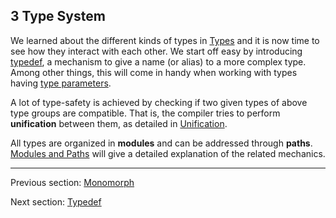 ## 3 Type System

We learned about the different kinds of types in [Types](2-Types.md) and it is now time to see how they interact with each other. We start off easy by introducing [typedef](3.1-Typedef.md), a mechanism to give a name (or alias) to a more complex type. Among other things, this will come in handy when working with types having [type parameters](3.2-Type_Parameters.md).

A lot of type-safety is achieved by checking if two given types of above type groups are compatible. That is, the compiler tries to perform **unification** between them, as detailed in [Unification](3.3-Unification.md).

All types are organized in **modules** and can be addressed through **paths**. [Modules and Paths](3.5-Modules_and_Paths.md) will give a detailed explanation of the related mechanics.

---

Previous section: [Monomorph](2.9-Monomorph.md)

Next section: [Typedef](3.1-Typedef.md)